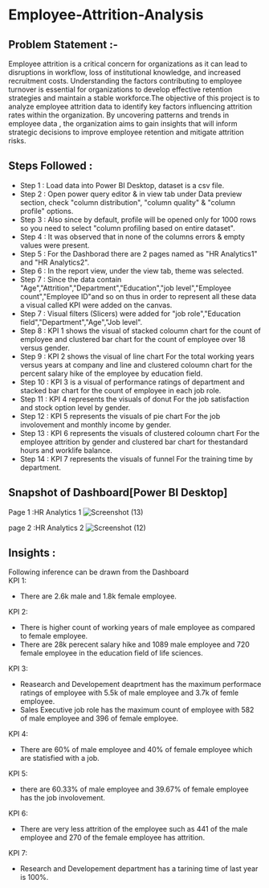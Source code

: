 # Employee-Attrition-Analysis
##  Problem Statement :- 
Employee attrition is a critical concern for organizations as it can lead to disruptions in workflow, loss of institutional knowledge, and increased recruitment costs. Understanding the factors contributing to employee turnover is essential for organizations to develop effective retention strategies and maintain a stable workforce.The objective of this project is to analyze employee attrition data to identify key factors influencing attrition rates within the organization. By uncovering patterns and trends in employee data , the organization aims to gain insights that will inform strategic decisions to improve employee retention and mitigate attrition risks.

## Steps Followed :
- Step 1 : Load data into Power BI Desktop, dataset is a csv file.
- Step 2 : Open power query editor & in view tab under Data preview section, check "column distribution", "column quality" & "column profile" options.
- Step 3 : Also since by default, profile will be opened only for 1000 rows so you need to select "column profiling based on entire dataset".
- Step 4 : It was observed that in none of the columns errors & empty values were present. 
- Step 5 : For the Dashborad there are 2 pages named as "HR Analytics1" and "HR Analytics2".
- Step 6 : In the report view, under the view tab, theme was selected.
- Step 7 : Since the data contain "Age","Attrition","Department","Education","job level","Employee count","Employee ID"and so on thus in order to represent all these data a visual called KPI were added on the canvas.
- Step 7 : Visual filters (Slicers) were added for "job role","Education field","Department","Age","Job level".
- Step 8 : KPI 1 shows the visual of stacked coloumn chart for the count of employee and clustered bar chart for the count of employee over 18 versus gender.
- Step 9 : KPI 2 shows the visual of line chart For the total working years versus years at company and line and clustered coloumn chart for the percent salary hike of the employee by education field. 
- Step 10 : KPI 3 is a visual of performance ratings of department and stacked bar chart for the count of employee in each job role.
- Step 11 : KPI 4 represents the visuals of donut For the job satisfaction and stock option level by gender.
- Step 12 : KPI 5 represents the visuals of pie chart For the job involovement and monthly income by gender. 
- Step 13 : KPI 6 represents the visuals of clustered coloumn chart For the employee attrition by gender and clustered bar chart for thestandard hours and worklife balance.
- Step 14 : KPI 7 represents the visuals of funnel For the training time by department.

## Snapshot of Dashboard[Power BI Desktop]
Page 1 :HR Analytics 1
![Screenshot (13)](https://github.com/Harhare18/Crop-Production-Analysis-in-India/assets/101700437/e3bc20a3-28d1-4b6b-add3-bca6053ff687)
 

page 2 :HR Analytics 2
![Screenshot (12)](https://github.com/Harhare18/Crop-Production-Analysis-in-India/assets/101700437/4df6048f-ef99-4b0f-a709-9245e328222d)



## Insights :
Following inference can be drawn from the Dashboard    
KPI 1:
- There are 2.6k male and 1.8k female employee.

KPI 2:
- There is higher count of working years of male employee as compared to female employee.
- There are 28k perecent salary hike and 1089 male employee and 720 female employee in the education field of life sciences.

KPI 3:
- Reasearch and Developement deaprtment has the maximum performace ratings of employee with 5.5k of male employee and 3.7k of femle employee.
- Sales Executive job role has the maximum count of employee with 582 of male employee and 396 of female employee.

KPI 4:
- There are 60% of male employee and 40% of female employee which are statisfied with a job.

KPI 5:
- there are 60.33% of male employee and 39.67% of female employee has the job involovement.

KPI 6:
- There are very less attrition of the employee such as 441 of the male employee and 270 of the female employee has attrition.

KPI 7:
- Research and Developement department has a tarining time of last year is 100%.
